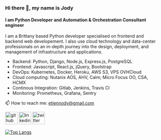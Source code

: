### Hi there 👋, my name is Jody
#### I am Python Developer and Automation & Orchestration Consultant engineer
I am a Brittany based Python developer specialised on frontend and backend web developement. I also use cloud technology and data-center professionals on an in-depth journey into the design, deployment, and management of infrastructure and applications.

* Backend: Python, Django, Node.js, Express.js, PostgreSQL
* Frontend: Javascript, React.js, jQuery, Bootstrap
* DevOps: Kubernetes, Docker, Heroku, AWS S3, VPS OVHCloud
* Cloud computing: Nutanix AOS, AHV, Calm; Micro Focus OO, CSA, HCMX
* Continous Integration: Gitlab, Jenkins, Travis CI
* Monitoring: Prometheus, Grafana, Sentry

📫 How to reach me: etiennody@gmail.com 


[<img src='https://cdn.jsdelivr.net/npm/simple-icons@3.0.1/icons/github.svg' alt='github' height='40'>](https://github.com/etiennody)  [<img src='https://cdn.jsdelivr.net/npm/simple-icons@3.0.1/icons/linkedin.svg' alt='linkedin' height='40'>](https://www.linkedin.com/in/jody-etienne/)  [<img src='https://cdn.jsdelivr.net/npm/simple-icons@3.0.1/icons/twitter.svg' alt='twitter' height='40'>](https://twitter.com/etiennody)  

[![Top Langs](https://github-readme-stats.vercel.app/api/top-langs/?username=etiennody)](https://github.com/anuraghazra/github-readme-stats)
